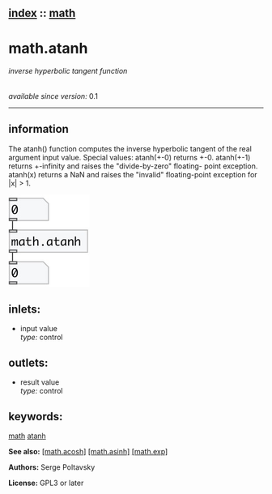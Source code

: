 [index](index.html) :: [math](category_math.html)
---

# math.atanh

###### inverse hyperbolic tangent function

*available since version:* 0.1

---


## information
The atanh() function computes the inverse hyperbolic tangent of the real argument input value. Special values: atanh(+-0) returns +-0. atanh(+-1) returns +-infinity and raises the &#34;divide-by-zero&#34; floating- point exception. atanh(x) returns a NaN and raises the &#34;invalid&#34; floating-point exception for |x| &gt; 1.


[![example](../examples/img/math.atanh.jpg)](../examples/pd/math.atanh.pd)









## inlets:

* input value<br>
_type:_ control



## outlets:

* result value<br>
_type:_ control



## keywords:

[math](keywords/math.html)
[atanh](keywords/atanh.html)



**See also:**
[\[math.acosh\]](math.acosh.html)
[\[math.asinh\]](math.asinh.html)
[\[math.exp\]](math.exp.html)




**Authors:** Serge Poltavsky




**License:** GPL3 or later





